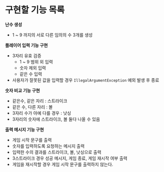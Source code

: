 # 구현할 기능 목록
**난수 생성**
* 1 ~ 9 까지의 서로 다른 임의의 수 3개를 생성

**플레이어 입력 기능 구현**
* 3자리 유효 검증
  * 1 ~ 9 범위 외 입력
  * 숫자 제외 입력
  * 같은 수 입력
* 사용자가 잘못된 값을 입력할 경우 ```IllegalArgumentException``` 예외 발생 후 종료

  
**숫자 비교 기능 구현**
* 같은수, 같은 자리 : 스트라이크
* 같은 수, 다른 자리 : 볼
* 3자리 수가 아예 다를 경우 : 낫싱
* 3자리의 숫자에 스트라이크, 볼 둘다 나올 수 있음

**출력 메시지 기능 구현**
* 게임 시작 문구를 출력
* 숫자를 입력하도록 요청하는 메시지 출력
* 입력한 수의 결과를 스트라이크, 볼, 낫싱으로 출력
* 3스트라이크 경우 성공 메시지, 게임 종료, 게임 재시작 여부 출력
* 게임을 재시작할 경우 게임 시작 문구를 출력하지 않는다.